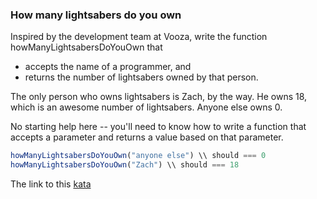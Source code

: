 ### How many lightsabers do you own

Inspired by the development team at Vooza, write the function howManyLightsabersDoYouOwn that  
* accepts the name of a programmer, and
* returns the number of lightsabers owned by that person.  

The only person who owns lightsabers is Zach, by the way. He owns 18, which is an awesome number of lightsabers. Anyone else owns 0.

No starting help here -- you'll need to know how to write a function that accepts a parameter and returns a value based on that parameter.
```javascript
howManyLightsabersDoYouOwn("anyone else") \\ should === 0
howManyLightsabersDoYouOwn("Zach") \\ should === 18  
```

The link to this [kata](https://www.codewars.com/kata/how-many-lightsabers-do-you-own/javascript)
